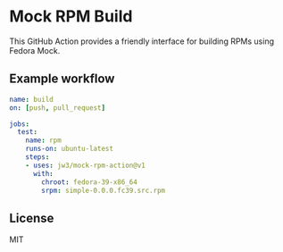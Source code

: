 Mock RPM Build
===

This GitHub Action provides a friendly interface for building RPMs using Fedora Mock.

## Example workflow

```yaml
name: build
on: [push, pull_request]

jobs:
  test:
    name: rpm
    runs-on: ubuntu-latest
    steps:
    - uses: jw3/mock-rpm-action@v1
      with:
        chroot: fedora-39-x86_64
        srpm: simple-0.0.0.fc39.src.rpm
```

## License

MIT
